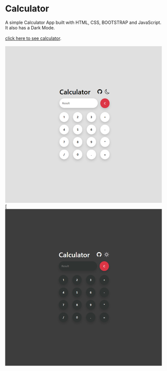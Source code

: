 # Calculator
A simple Calculator App built with HTML, CSS, BOOTSTRAP and JavaScript. It also has a Dark Mode.<br><br>
[click here to see calculator](https://mehran1384.github.io/Calculator-width-Html-CSS-Bootstrap-And-Javascript/).<br><br>
![Calculator Darkmode](images/calculator-1.png) [![Calculator Lightmode](images/calculator-2.png)
